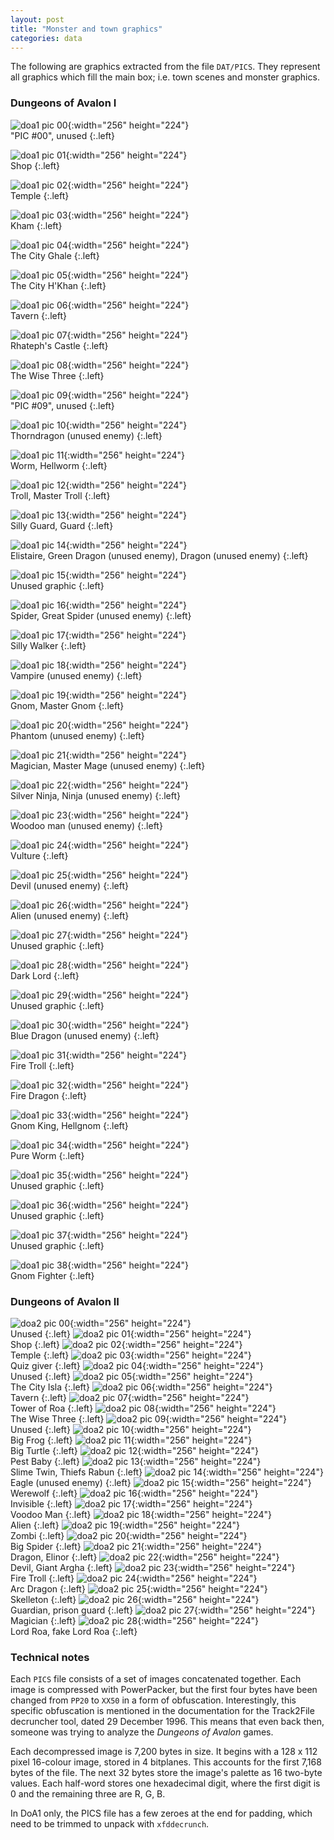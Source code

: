 ```yaml
---
layout: post
title: "Monster and town graphics"
categories: data
---
```


The following are graphics extracted from the file `DAT/PICS`. They represent
all graphics which fill the main box; i.e. town scenes and monster graphics.

### Dungeons of Avalon I

![doa1 pic 00](../images/doa1_pic_00.png "doa1 pic 00"){:width="256" height="224"}<br>
"PIC #00", unused
{:.left}

![doa1 pic 01](../images/doa1_pic_01.png "doa1 pic 01"){:width="256" height="224"}<br>
Shop
{:.left}

![doa1 pic 02](../images/doa1_pic_02.png "doa1 pic 02"){:width="256" height="224"}<br>
Temple
{:.left}

![doa1 pic 03](../images/doa1_pic_03.png "doa1 pic 03"){:width="256" height="224"}<br>
Kham
{:.left}

![doa1 pic 04](../images/doa1_pic_04.png "doa1 pic 04"){:width="256" height="224"}<br>
The City Ghale
{:.left}

![doa1 pic 05](../images/doa1_pic_05.png "doa1 pic 05"){:width="256" height="224"}<br>
The City H'Khan
{:.left}

![doa1 pic 06](../images/doa1_pic_06.png "doa1 pic 06"){:width="256" height="224"}<br>
Tavern
{:.left}

![doa1 pic 07](../images/doa1_pic_07.png "doa1 pic 07"){:width="256" height="224"}<br>
Rhateph's Castle
{:.left}

![doa1 pic 08](../images/doa1_pic_08.png "doa1 pic 08"){:width="256" height="224"}<br>
The Wise Three
{:.left}

![doa1 pic 09](../images/doa1_pic_09.png "doa1 pic 09"){:width="256" height="224"}<br>
"PIC #09", unused
{:.left}

![doa1 pic 10](../images/doa1_pic_10.png "doa1 pic 10"){:width="256" height="224"}<br>
Thorndragon (unused enemy)
{:.left}

![doa1 pic 11](../images/doa1_pic_11.png "doa1 pic 11"){:width="256" height="224"}<br>
Worm, Hellworm
{:.left}

![doa1 pic 12](../images/doa1_pic_12.png "doa1 pic 12"){:width="256" height="224"}<br>
Troll, Master Troll
{:.left}

![doa1 pic 13](../images/doa1_pic_13.png "doa1 pic 13"){:width="256" height="224"}<br>
Silly Guard, Guard
{:.left}

![doa1 pic 14](../images/doa1_pic_14.png "doa1 pic 14"){:width="256" height="224"}<br>
Elistaire, Green Dragon (unused enemy), Dragon (unused enemy)
{:.left}

![doa1 pic 15](../images/doa1_pic_15.png "doa1 pic 15"){:width="256" height="224"}<br>
Unused graphic
{:.left}

![doa1 pic 16](../images/doa1_pic_16.png "doa1 pic 16"){:width="256" height="224"}<br>
Spider, Great Spider (unused enemy)
{:.left}

![doa1 pic 17](../images/doa1_pic_17.png "doa1 pic 17"){:width="256" height="224"}<br>
Silly Walker
{:.left}

![doa1 pic 18](../images/doa1_pic_18.png "doa1 pic 18"){:width="256" height="224"}<br>
Vampire (unused enemy)
{:.left}

![doa1 pic 19](../images/doa1_pic_19.png "doa1 pic 19"){:width="256" height="224"}<br>
Gnom, Master Gnom
{:.left}

![doa1 pic 20](../images/doa1_pic_20.png "doa1 pic 20"){:width="256" height="224"}<br>
Phantom (unused enemy)
{:.left}

![doa1 pic 21](../images/doa1_pic_21.png "doa1 pic 21"){:width="256" height="224"}<br>
Magician, Master Mage (unused enemy)
{:.left}

![doa1 pic 22](../images/doa1_pic_22.png "doa1 pic 22"){:width="256" height="224"}<br>
Silver Ninja, Ninja (unused enemy)
{:.left}

![doa1 pic 23](../images/doa1_pic_23.png "doa1 pic 23"){:width="256" height="224"}<br>
Woodoo man (unused enemy)
{:.left}

![doa1 pic 24](../images/doa1_pic_24.png "doa1 pic 24"){:width="256" height="224"}<br>
Vulture
{:.left}

![doa1 pic 25](../images/doa1_pic_25.png "doa1 pic 25"){:width="256" height="224"}<br>
Devil (unused enemy)
{:.left}

![doa1 pic 26](../images/doa1_pic_26.png "doa1 pic 26"){:width="256" height="224"}<br>
Alien (unused enemy)
{:.left}

![doa1 pic 27](../images/doa1_pic_27.png "doa1 pic 27"){:width="256" height="224"}<br>
Unused graphic
{:.left}

![doa1 pic 28](../images/doa1_pic_28.png "doa1 pic 28"){:width="256" height="224"}<br>
Dark Lord
{:.left}

![doa1 pic 29](../images/doa1_pic_29.png "doa1 pic 29"){:width="256" height="224"}<br>
Unused graphic
{:.left}

![doa1 pic 30](../images/doa1_pic_30.png "doa1 pic 30"){:width="256" height="224"}<br>
Blue Dragon (unused enemy)
{:.left}

![doa1 pic 31](../images/doa1_pic_31.png "doa1 pic 31"){:width="256" height="224"}<br>
Fire Troll
{:.left}

![doa1 pic 32](../images/doa1_pic_32.png "doa1 pic 32"){:width="256" height="224"}<br>
Fire Dragon
{:.left}

![doa1 pic 33](../images/doa1_pic_33.png "doa1 pic 33"){:width="256" height="224"}<br>
Gnom King, Hellgnom
{:.left}

![doa1 pic 34](../images/doa1_pic_34.png "doa1 pic 34"){:width="256" height="224"}<br>
Pure Worm
{:.left}

![doa1 pic 35](../images/doa1_pic_35.png "doa1 pic 35"){:width="256" height="224"}<br>
Unused graphic
{:.left}

![doa1 pic 36](../images/doa1_pic_36.png "doa1 pic 36"){:width="256" height="224"}<br>
Unused graphic
{:.left}

![doa1 pic 37](../images/doa1_pic_37.png "doa1 pic 37"){:width="256" height="224"}<br>
Unused graphic
{:.left}

![doa1 pic 38](../images/doa1_pic_38.png "doa1 pic 38"){:width="256" height="224"}<br>
Gnom Fighter
{:.left}

### Dungeons of Avalon II

![doa2 pic 00](../images/doa2_pic_00.png "doa2 pic 00"){:width="256" height="224"}<br>
Unused
{:.left}
![doa2 pic 01](../images/doa2_pic_01.png "doa2 pic 01"){:width="256" height="224"}<br>
Shop
{:.left}
![doa2 pic 02](../images/doa2_pic_02.png "doa2 pic 02"){:width="256" height="224"}<br>
Temple
{:.left}
![doa2 pic 03](../images/doa2_pic_03.png "doa2 pic 03"){:width="256" height="224"}<br>
Quiz giver
{:.left}
![doa2 pic 04](../images/doa2_pic_04.png "doa2 pic 04"){:width="256" height="224"}<br>
Unused
{:.left}
![doa2 pic 05](../images/doa2_pic_05.png "doa2 pic 05"){:width="256" height="224"}<br>
The City Isla
{:.left}
![doa2 pic 06](../images/doa2_pic_06.png "doa2 pic 06"){:width="256" height="224"}<br>
Tavern
{:.left}
![doa2 pic 07](../images/doa2_pic_07.png "doa2 pic 07"){:width="256" height="224"}<br>
Tower of Roa
{:.left}
![doa2 pic 08](../images/doa2_pic_08.png "doa2 pic 08"){:width="256" height="224"}<br>
The Wise Three
{:.left}
![doa2 pic 09](../images/doa2_pic_09.png "doa2 pic 09"){:width="256" height="224"}<br>
Unused
{:.left}
![doa2 pic 10](../images/doa2_pic_10.png "doa2 pic 10"){:width="256" height="224"}<br>
Big Frog
{:.left}
![doa2 pic 11](../images/doa2_pic_11.png "doa2 pic 11"){:width="256" height="224"}<br>
Big Turtle
{:.left}
![doa2 pic 12](../images/doa2_pic_12.png "doa2 pic 12"){:width="256" height="224"}<br>
Pest Baby
{:.left}
![doa2 pic 13](../images/doa2_pic_13.png "doa2 pic 13"){:width="256" height="224"}<br>
Slime Twin, Thiefs Rabun
{:.left}
![doa2 pic 14](../images/doa2_pic_14.png "doa2 pic 14"){:width="256" height="224"}<br>
Eagle (unused enemy)
{:.left}
![doa2 pic 15](../images/doa2_pic_15.png "doa2 pic 15"){:width="256" height="224"}<br>
Werewolf
{:.left}
![doa2 pic 16](../images/doa2_pic_16.png "doa2 pic 16"){:width="256" height="224"}<br>
Invisible
{:.left}
![doa2 pic 17](../images/doa2_pic_17.png "doa2 pic 17"){:width="256" height="224"}<br>
Voodoo Man
{:.left}
![doa2 pic 18](../images/doa2_pic_18.png "doa2 pic 18"){:width="256" height="224"}<br>
Alien
{:.left}
![doa2 pic 19](../images/doa2_pic_19.png "doa2 pic 19"){:width="256" height="224"}<br>
Zombi
{:.left}
![doa2 pic 20](../images/doa2_pic_20.png "doa2 pic 20"){:width="256" height="224"}<br>
Big Spider
{:.left}
![doa2 pic 21](../images/doa2_pic_21.png "doa2 pic 21"){:width="256" height="224"}<br>
Dragon, Elinor
{:.left}
![doa2 pic 22](../images/doa2_pic_22.png "doa2 pic 22"){:width="256" height="224"}<br>
Devil, Giant Argha
{:.left}
![doa2 pic 23](../images/doa2_pic_23.png "doa2 pic 23"){:width="256" height="224"}<br>
Fire Troll
{:.left}
![doa2 pic 24](../images/doa2_pic_24.png "doa2 pic 24"){:width="256" height="224"}<br>
Arc Dragon
{:.left}
![doa2 pic 25](../images/doa2_pic_25.png "doa2 pic 25"){:width="256" height="224"}<br>
Skelleton
{:.left}
![doa2 pic 26](../images/doa2_pic_26.png "doa2 pic 26"){:width="256" height="224"}<br>
Guardian, prison guard
{:.left}
![doa2 pic 27](../images/doa2_pic_27.png "doa2 pic 27"){:width="256" height="224"}<br>
Magician
{:.left}
![doa2 pic 28](../images/doa2_pic_28.png "doa2 pic 28"){:width="256" height="224"}<br>
Lord Roa, fake Lord Roa
{:.left}

### Technical notes

Each `PICS` file consists of a set of images concatenated together. Each image
is compressed with PowerPacker, but the first four bytes have been changed from
`PP20` to `XX50` in a form of obfuscation. Interestingly, this specific
obfuscation is mentioned in the documentation for the Track2File decruncher
tool, dated 29 December 1996. This means that even back then, someone was trying
to analyze the _Dungeons of Avalon_ games.

Each decompressed image is 7,200 bytes in size. It begins with a 128 x 112 pixel
16-colour image, stored in 4 bitplanes. This accounts for the first 7,168 bytes
of the file. The next 32 bytes store the image's palette as 16 two-byte values.
Each half-word stores one hexadecimal digit, where the first digit is 0 and the
remaining three are R, G, B.

In DoA1 only, the PICS file has a few zeroes at the end for padding, which need
to be trimmed to unpack with `xfddecrunch`.
